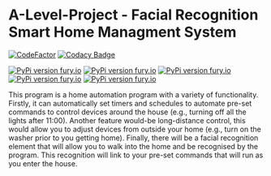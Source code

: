 # A-Level-Project - Facial Recognition Smart Home Managment System

[![CodeFactor](https://www.codefactor.io/repository/github/matthewkayne/a-level-project/badge?s=2b1b1748c79cc9f5128a1e21a6262eabe76a1508)](https://www.codefactor.io/repository/github/matthewkayne/a-level-project) [![Codacy Badge](https://app.codacy.com/project/badge/Grade/ff43f46bee094f6ca7ce85ea959c6f1c)](https://www.codacy.com?utm_source=github.com&amp;utm_medium=referral&amp;utm_content=matthewkayne/A-Level-Project&amp;utm_campaign=Badge_Grade)

[![PyPi version fury.io](https://badge.fury.io/py/numpy.svg)](https://pypi.org/project/numpy/) [![PyPi version fury.io](https://badge.fury.io/py/Pillow.svg)](https://pypi.org/project/Pillow/) [![PyPi version fury.io](https://badge.fury.io/py/requests.svg)](https://pypi.org/project/requests/) [![PyPi version fury.io](https://badge.fury.io/py/face-recognition.svg)](https://pypi.org/project/face-recognition/) [![PyPi version fury.io](https://badge.fury.io/py/Kasa.svg)](https://pypi.org/project/Kasa/)

This program is a home automation program with a variety of functionality. Firstly, it can automatically set timers and schedules to automate pre-set commands to control devices around the house (e.g., turning off all the lights after 11:00). Another feature would-be long-distance control, this would allow you to adjust devices from outside your home (e.g., turn on the washer prior to you getting home). Finally, there will be a facial recognition element that will allow you to walk into the home and be recognised by the program. This recognition will link to your pre-set commands that will run as you enter the house.